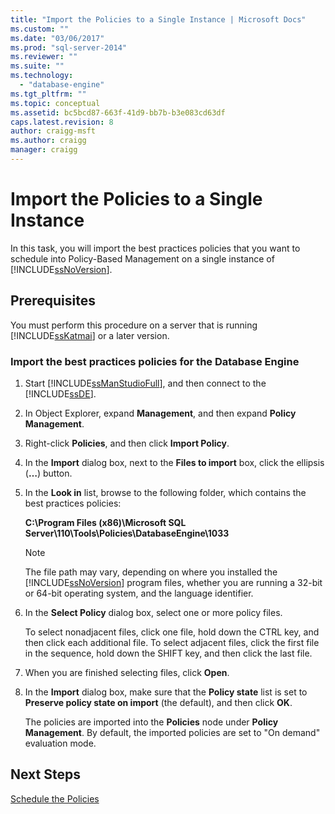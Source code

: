 ```yaml
---
title: "Import the Policies to a Single Instance | Microsoft Docs"
ms.custom: ""
ms.date: "03/06/2017"
ms.prod: "sql-server-2014"
ms.reviewer: ""
ms.suite: ""
ms.technology: 
  - "database-engine"
ms.tgt_pltfrm: ""
ms.topic: conceptual
ms.assetid: bc5bcd87-663f-41d9-bb7b-b3e083cd63df
caps.latest.revision: 8
author: craigg-msft
ms.author: craigg
manager: craigg
---
```

# Import the Policies to a Single Instance
  In this task, you will import the best practices policies that you want to schedule into Policy-Based Management on a single instance of [!INCLUDE[ssNoVersion](../includes/ssnoversion-md.md)].  
  
## Prerequisites  
 You must perform this procedure on a server that is running [!INCLUDE[ssKatmai](../includes/sskatmai-md.md)] or a later version.  
  
### Import the best practices policies for the Database Engine  
  
1.  Start [!INCLUDE[ssManStudioFull](../includes/ssmanstudiofull-md.md)], and then connect to the [!INCLUDE[ssDE](../includes/ssde-md.md)].  
  
2.  In Object Explorer, expand **Management**, and then expand **Policy Management**.  
  
3.  Right-click **Policies**, and then click **Import Policy**.  
  
4.  In the **Import** dialog box, next to the **Files to import** box, click the ellipsis (**…**) button.  
  
5.  In the **Look in** list, browse to the following folder, which contains the best practices policies:  
  
     **C:\Program Files (x86)\Microsoft SQL Server\110\Tools\Policies\DatabaseEngine\1033**  
  
    > [!NOTE]  
    >  The file path may vary, depending on where you installed the [!INCLUDE[ssNoVersion](../includes/ssnoversion-md.md)] program files, whether you are running a 32-bit or 64-bit operating system, and the language identifier.  
  
6.  In the **Select Policy** dialog box, select one or more policy files.  
  
     To select nonadjacent files, click one file, hold down the CTRL key, and then click each additional file. To select adjacent files, click the first file in the sequence, hold down the SHIFT key, and then click the last file.  
  
7.  When you are finished selecting files, click **Open**.  
  
8.  In the **Import** dialog box, make sure that the **Policy state** list is set to **Preserve policy state on import** (the default), and then click **OK**.  
  
     The policies are imported into the **Policies** node under **Policy Management**. By default, the imported policies are set to "On demand" evaluation mode.  
  
## Next Steps  
 [Schedule the Policies](../../2014/tutorials/schedule-the-policies.md)  
  
  
